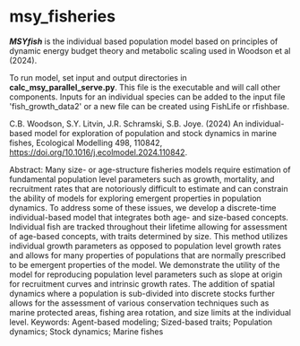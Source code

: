 # msy_fisheries

***MSYfish*** is the individual based population model based on principles of dynamic energy budget theory and metabolic scaling used in Woodson et al (2024).

To run model, set input and output directories in **calc_msy_parallel_serve.py**. This file is the executable and will call other components. Inputs for an individual species can be added to the input file 'fish_growth_data2' or a new file can be created using FishLife or rfishbase.

C.B. Woodson, S.Y. Litvin, J.R. Schramski, S.B. Joye. (2024) An individual-based model for exploration of population and stock dynamics in marine fishes, Ecological Modelling 498, 110842, https://doi.org/10.1016/j.ecolmodel.2024.110842.

Abstract: Many size- or age-structure fisheries models require estimation of fundamental population level parameters such as growth, mortality, and recruitment rates that are notoriously difficult to estimate and can constrain the ability of models for exploring emergent properties in population dynamics. To address some of these issues, we develop a discrete-time individual-based model that integrates both age- and size-based concepts. Individual fish are tracked throughout their lifetime allowing for assessment of age-based concepts, with traits determined by size. This method utilizes individual growth parameters as opposed to population level growth rates and allows for many properties of populations that are normally prescribed to be emergent properties of the model. We demonstrate the utility of the model for reproducing population level parameters such as slope at origin for recruitment curves and intrinsic growth rates. The addition of spatial dynamics where a population is sub-divided into discrete stocks further allows for the assessment of various conservation techniques such as marine protected areas, fishing area rotation, and size limits at the individual level.
Keywords: Agent-based modeling; Sized-based traits; Population dynamics; Stock dynamics; Marine fishes
